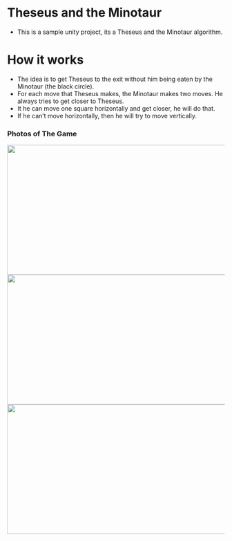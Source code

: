 # Theseus and the Minotaur
* This is a sample unity project, its a Theseus and the Minotaur algorithm.

# How it works
* The idea is to get Theseus to the exit without him being eaten by the Minotaur (the black circle).
* For each move that Theseus makes, the Minotaur makes two moves. He always tries to get closer to Theseus.
* It he can move one square horizontally and get closer, he will do that. 
* If he can’t move horizontally, then he will try to move vertically.

### Photos of The Game
<p align="center">
 <img src="./images/1.JPEG" width="534" height="300"> <img src="./images/2.JPEG" width="534" height="300"> <img src="./images/3.JPEG" width="534" height="300">
</p>
